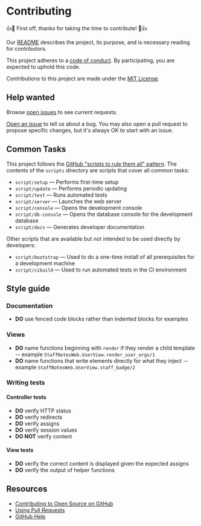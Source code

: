 # Contributing

👍🎉 First off, thanks for taking the time to contribute! 🎉👍

Our [README](README.md) describes the project, its purpose, and is necessary reading for contributors.

This project adheres to a [code of conduct](CODE_OF_CONDUCT.md). By participating, you are expected to uphold this code.

Contributions to this project are made under the [MIT License](LICENSE.md).

## Help wanted

Browse [open issues](https://github.com/lee-dohm/staff-notes/issues) to see current requests.

[Open an issue](https://github.com/lee-dohm/staff-notes/issues/new) to tell us about a bug. You may also open a pull request to propose specific changes, but it's always OK to start with an issue.

## Common Tasks

This project follows the [GitHub "scripts to rule them all" pattern](http://githubengineering.com/scripts-to-rule-them-all/). The contents of the `scripts` directory are scripts that cover all common tasks:

* `script/setup` &mdash; Performs first-time setup
* `script/update` &mdash; Performs periodic updating
* `script/test` &mdash; Runs automated tests
* `script/server` &mdash; Launches the web server
* `script/console` &mdash; Opens the development console
* `script/db-console` &mdash; Opens the database console for the development database
* `script/docs` &mdash; Generates developer documentation

Other scripts that are available but not intended to be used directly by developers:

* `script/bootstrap` &mdash; Used to do a one-time install of all prerequisites for a development machine
* `script/cibuild` &mdash; Used to run automated tests in the CI environment

## Style guide

### Documentation

* **DO** use fenced code blocks rather than indented blocks for examples

### Views

* **DO** name functions beginning with `render` if they render a child template -- example `StaffNotesWeb.UserView.render_user_orgs/1`
* **DO** name functions that write elements directly for what they inject -- example `StaffNotesWeb.UserView.staff_badge/2`

### Writing tests

#### Controller tests

* **DO** verify HTTP status
* **DO** verify redirects
* **DO** verify assigns
* **DO** verify session values
* **DO NOT** verify content

#### View tests

* **DO** verify the correct content is displayed given the expected assigns
* **DO** verify the output of helper functions

## Resources

- [Contributing to Open Source on GitHub](https://guides.github.com/activities/contributing-to-open-source/)
- [Using Pull Requests](https://help.github.com/articles/about-pull-requests/)
- [GitHub Help](https://help.github.com)
